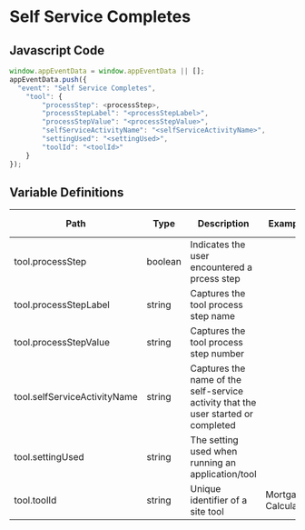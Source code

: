 # Self Service Completes

### 

## Javascript Code
```js
window.appEventData = window.appEventData || [];
appEventData.push({
  "event": "Self Service Completes",
    "tool": {
        "processStep": <processStep>,
        "processStepLabel": "<processStepLabel>",
        "processStepValue": "<processStepValue>",
        "selfServiceActivityName": "<selfServiceActivityName>",
        "settingUsed": "<settingUsed>",
        "toolId": "<toolId>"
    }
});
```

## Variable Definitions

|Path|Type|Description|Example|Pattern|Min Length|Max Length|Minimum|Maximum|Multiple Of|
| --- | --- | --- | --- | --- | --- | --- | --- | --- | --- |
|tool.processStep|boolean|Indicates the user encountered a prcess step||||||||
|tool.processStepLabel|string|Captures the tool process step name||||||||
|tool.processStepValue|string|Captures the tool process step number||||||||
|tool.selfServiceActivityName|string|Captures the name of the self-service activity that the user started or completed||||||||
|tool.settingUsed|string|The setting used when running an application\/tool||||||||
|tool.toolId|string|Unique identifier of a site tool|Mortgage Calculator|||||||




